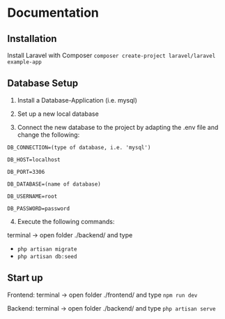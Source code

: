 # Documentation
## Installation
Install Laravel with Composer
`composer create-project laravel/laravel example-app`

## Database Setup

1. Install a Database-Application (i.e. mysql)

2. Set up a new local database

3. Connect the new database to the project by adapting the .env file and change the following:

`DB_CONNECTION=(type of database, i.e. 'mysql')`

`DB_HOST=localhost`

`DB_PORT=3306`

`DB_DATABASE=(name of database)`

`DB_USERNAME=root`

`DB_PASSWORD=password`

4. Execute the following commands:

    
terminal -> open folder ./backend/ and type

- `php artisan migrate`
- `php artisan db:seed`


## Start up 
Frontend: terminal -> open folder ./frontend/ and type `npm run dev`

Backend: terminal -> open folder ./backend/ and type `php artisan serve`


